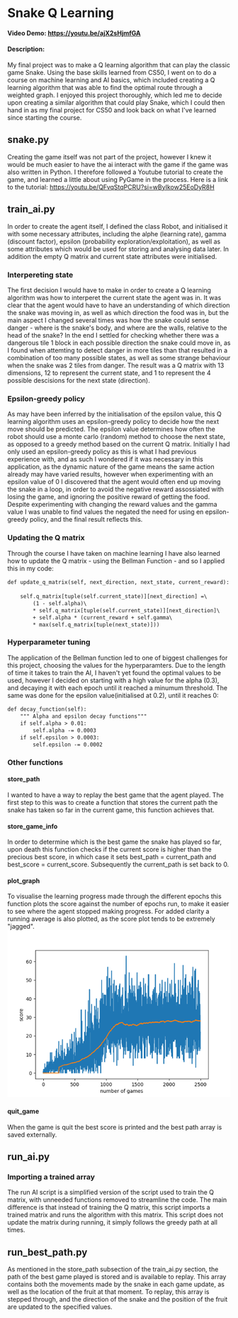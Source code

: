 # Snake Q Learning
#### Video Demo: https://youtu.be/ajX2sHjmfGA
#### Description:

My final project was to make a Q learning algorithm that can play the classic game Snake. Using the base skills learned from CS50, I went on to do a course on machine learning and AI basics, which included creating a Q learning algorithm that was able to find the optimal route through a weighted graph. I enjoyed this project thoroughly, which led me to decide upon creating a similar algorithm that could play Snake, which I could then hand in as my final project for CS50 and look back on what I've learned since starting the course.

## snake.py
Creating the game itself was not part of the project, however I knew it would be much easier to have the ai interact with the game if the game was also written in Python. I therefore followed a Youtube tutorial to create the game, and learned a little about using PyGame in the process. Here is a link to the tutorial: https://youtu.be/QFvqStqPCRU?si=wByIkow25EoDyR8H

## train_ai.py

In order to create the agent itself, I defined the class Robot, and initialised it with some necessary attributes, including the alphe (learning rate), gamma (discount factor), epsilon (probability exploration/exploitation), as well as some attributes which would be used for storing and analysing data later. In addition the empty Q matrix and current state attributes were initialised.

### Interpereting state
The first decision I would have to make in order to create a Q learning algorithm was how to interperet the current state the agent was in. It was clear that the agent would have to have an understanding of which direction the snake was moving in, as well as which direction the food was in, but the main aspect I changed several times was how the snake could sense danger - where is the snake's body, and where are the walls, relative to the head of the snake? In the end I settled for checking whether there was a dangerous tile 1 block in each possible direction the snake could move in, as I found when attemting to detect danger in more tiles than that resulted in a combination of too many possible states, as well as some strange behaviour when the snake was 2 tiles from danger. The result was a Q matrix with 13 dimensions, 12 to represent the current state, and 1 to represent the 4 possible descisions for the next state (direction).

### Epsilon-greedy policy
As may have been inferred by the initialisation of the epsilon value, this Q learning algorithm uses an epsilon-greedy policy to decide how the next move should be predicted. The epsilon value determines how often the robot should use a monte carlo (random) method to choose the next state, as opposed to a greedy method based on the current Q matrix. Initially I had only used an epsilon-greedy policy as this is what I had previous experience with, and as such I wondered if it was necessary in this application, as the dynamic nature of the game means the same action already may have varied results, however when experimenting with an epsilon value of 0 I discovered that the agent would often end up moving the snake in a loop, in order to avoid the negative reward assossiated with losing the game, and ignoring the positive reward of getting the food. Despite experimenting with changing the reward values and the gamma value I was unable to find values the negated the need for using en epsilon-greedy policy, and the final result reflects this.

### Updating the Q matrix
Through the course I have taken on machine learning I have also learned how to update the Q matrix - using the Bellman Function - and so I applied this in my code:
```
def update_q_matrix(self, next_direction, next_state, current_reward):

    self.q_matrix[tuple(self.current_state)][next_direction] =\
        (1 - self.alpha)\
        * self.q_matrix[tuple(self.current_state)][next_direction]\
        + self.alpha * (current_reward + self.gamma\
        * max(self.q_matrix[tuple(next_state)]))
```

### Hyperparameter tuning
The application of the Bellman function led to one of biggest challenges for this project, choosing the values for the hyperparamters. Due to the length of time it takes to train the AI, I haven't yet found the optimal values to be used, however I decided on starting with a high value for the alpha (0.3), and decaying it with each epoch until it reached a minumum threshold. The same was done for the epsilon value(initialised at 0.2), until it reaches 0:
```
def decay_function(self):
    """ Alpha and epsilon decay functions"""
    if self.alpha > 0.01:
        self.alpha -= 0.0003
    if self.epsilon > 0.0003:
        self.epsilon -= 0.0002
```

### Other functions
#### store_path
I wanted to have a way to replay the best game that the agent played. The first step to this was to create a function that stores the current path the snake has taken so far in the current game, this function achieves that.

#### store_game_info
In order to determine which is the best game the snake has played so far, upon death this function checks if the current score is higher than the precious best score, in which case it sets best_path = current_path and best_score = current_score. Subsequently the current_path is set back to 0.

#### plot_graph
To visualise the learning progress made through the different epochs this function plots the score against the number of epochs run, to make it easier to see where the agent stopped making progress. For added clarity a running average is also plotted, as the score plot tends to be extremely "jagged".
![Plot of score vs epochs](snake_training_graph.png)

#### quit_game
When the game is quit the best score is printed and the best path array is saved externally.

## run_ai.py
### Importing a trained array
The run AI script is a simplified version of the script used to train the Q matrix, with unneeded functions removed to streamline the code. The main difference is that instead of training the Q matrix, this script imports a trained matrix and runs the algorithm with this matrix. This script does not update the matrix during running, it simply follows the greedy path at all times.

## run_best_path.py
As mentioned in the store_path subsection of the train_ai.py section, the path of the best game played is stored and is available to replay. This array contains both the movements made by the snake in each game update, as well as the location of the fruit at that moment. To replay, this array is stepped through, and the direction of the snake and the position of the fruit are updated to the specified values.